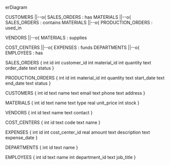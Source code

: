 erDiagram

CUSTOMERS ||--o{ SALES_ORDERS : has
MATERIALS ||--o{ SALES_ORDERS : contains
MATERIALS ||--o{ PRODUCTION_ORDERS : used_in

VENDORS ||--o{ MATERIALS : supplies

COST_CENTERS ||--o{ EXPENSES : funds
DEPARTMENTS ||--o{ EMPLOYEES : has

SALES_ORDERS {
    int id
    int customer_id
    int material_id
    int quantity
    text order_date
    text status
}

PRODUCTION_ORDERS {
    int id
    int material_id
    int quantity
    text start_date
    text end_date
    text status
}

CUSTOMERS {
    int id
    text name
    text email
    text phone
    text address
}

MATERIALS {
    int id
    text name
    text type
    real unit_price
    int stock
}

VENDORS {
    int id
    text name
    text contact
}

COST_CENTERS {
    int id
    text code
    text name
}

EXPENSES {
    int id
    int cost_center_id
    real amount
    text description
    text expense_date
}

DEPARTMENTS {
    int id
    text name
}

EMPLOYEES {
    int id
    text name
    int department_id
    text job_title
}